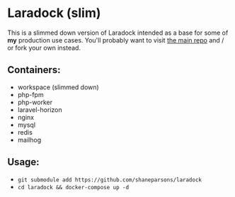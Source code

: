 # Laradock (slim)

This is a slimmed down version of Laradock intended as a base for some of **my** production use cases. You'll probably want to visit [the main repo](https://github.com/laradock/laradock) and / or fork your own instead.

## Containers:
* workspace (slimmed down)
* php-fpm
* php-worker
* laravel-horizon
* nginx
* mysql
* redis
* mailhog

## Usage:
* `git submodule add https://github.com/shaneparsons/laradock`
* `cd laradock && docker-compose up -d`

